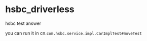 # hsbc_driverless
hsbc test answer

you can run it in cn.`com.hsbc.service.impl.CarImplTest#moveTest`
